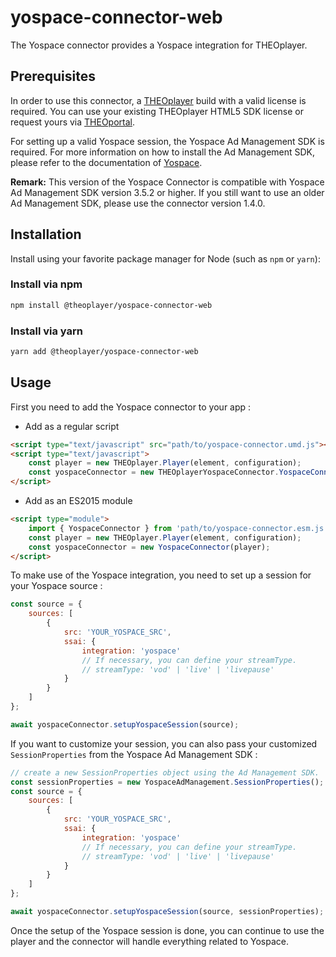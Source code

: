 # yospace-connector-web

The Yospace connector provides a Yospace integration for THEOplayer.

## Prerequisites

In order to use this connector, a [THEOplayer](https://www.npmjs.com/package/theoplayer) build with a valid license is required. You can use your existing THEOplayer HTML5 SDK license or request yours via [THEOportal](https://portal.theoplayer.com/).

For setting up a valid Yospace session, the Yospace Ad Management SDK is required. For more information on how to install the Ad Management SDK, please refer to the documentation of [Yospace](https://developer.yospace.com/).

**Remark:** This version of the Yospace Connector is compatible with Yospace Ad Management SDK version 3.5.2 or higher. If you still want to use an older Ad Management SDK, please use the connector version 1.4.0.

## Installation

Install using your favorite package manager for Node (such as `npm` or `yarn`):

### Install via npm

```bash
npm install @theoplayer/yospace-connector-web
```

### Install via yarn

```bash
yarn add @theoplayer/yospace-connector-web
```

## Usage

First you need to add the Yospace connector to your app :

-   Add as a regular script

```html
<script type="text/javascript" src="path/to/yospace-connector.umd.js"></script>
<script type="text/javascript">
    const player = new THEOplayer.Player(element, configuration);
    const yospaceConnector = new THEOplayerYospaceConnector.YospaceConnector(player);
</script>
```

-   Add as an ES2015 module

```html
<script type="module">
    import { YospaceConnector } from 'path/to/yospace-connector.esm.js';
    const player = new THEOplayer.Player(element, configuration);
    const yospaceConnector = new YospaceConnector(player);
</script>
```

To make use of the Yospace integration, you need to set up a session for your Yospace source :

```javascript
const source = {
    sources: [
        {
            src: 'YOUR_YOSPACE_SRC',
            ssai: {
                integration: 'yospace'
                // If necessary, you can define your streamType.
                // streamType: 'vod' | 'live' | 'livepause'
            }
        }
    ]
};

await yospaceConnector.setupYospaceSession(source);
```

If you want to customize your session, you can also pass your customized `SessionProperties` from the Yospace Ad Management SDK :

```javascript
// create a new SessionProperties object using the Ad Management SDK.
const sessionProperties = new YospaceAdManagement.SessionProperties();
const source = {
    sources: [
        {
            src: 'YOUR_YOSPACE_SRC',
            ssai: {
                integration: 'yospace'
                // If necessary, you can define your streamType.
                // streamType: 'vod' | 'live' | 'livepause'
            }
        }
    ]
};

await yospaceConnector.setupYospaceSession(source, sessionProperties);
```

Once the setup of the Yospace session is done, you can continue to use the player and the connector will handle everything related to Yospace.
